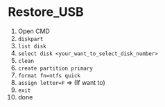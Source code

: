 # Restore_USB
1.  Open CMD 
2.  `diskpart`
3.  `list disk`
4.  `select disk <your_want_to_select_disk_number>`
5.  `clean`
6.  `create partition primary`
7.  `format fn=ntfs quick`
8.  `assign letter=F` => (If want to)
9.  `exit`
10.  done
